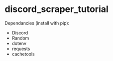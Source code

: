 # discord_scraper_tutorial

Dependancies (install with pip):
- Discord
- Random
- dotenv
- requests
- cachetools

